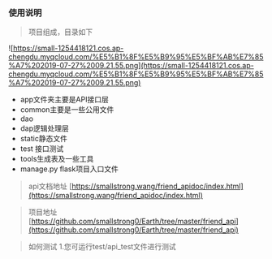 ### 使用说明
> 项目组成，目录如下

![https://small-1254418121.cos.ap-chengdu.myqcloud.com/%E5%B1%8F%E5%B9%95%E5%BF%AB%E7%85%A7%202019-07-27%2009.21.55.png](https://small-1254418121.cos.ap-chengdu.myqcloud.com/%E5%B1%8F%E5%B9%95%E5%BF%AB%E7%85%A7%202019-07-27%2009.21.55.png)
- app文件夹主要是API接口层
- common主要是一些公用文件
- dao
- dap逻辑处理层
- static静态文件
- test 接口测试
- tools生成表及一些工具
- manage.py flask项目入口文件


> api文档地址
[https://smallstrong.wang/friend_apidoc/index.html](https://smallstrong.wang/friend_apidoc/index.html)

>项目地址
[https://github.com/smallstrong0/Earth/tree/master/friend_api](https://github.com/smallstrong0/Earth/tree/master/friend_api)

> 如何测试
1.您可运行test/api_test文件进行测试